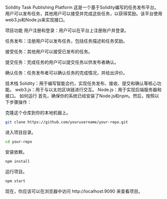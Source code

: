 Solidity Task Publishing Platform
这是一个基于Solidity编写的任务发布平台。用户可以发布任务，其他用户可以接受并完成这些任务，以获得奖励。该平台使用web3.js和Node.js来实现接口。

项目功能
用户注册和登录：用户可以在平台上注册账户并登录。

任务发布：注册用户可以发布任务，包括任务描述和任务奖励。

接受任务：其他用户可以接受已发布的任务。

提交任务：完成任务的用户可以提交任务以供发布者确认。

确认任务：任务发布者可以确认任务的完成情况，并给出评价。

技术栈
Solidity：用于编写智能合约，实现任务发布、接收、提交和确认等核心功能。
web3.js：用于与以太坊区块链进行交互。
Node.js：用于实现后端服务器和接口。
如何运行
首先，确保你的系统已经安装了Node.js和npm。然后，按照以下步骤操作：

克隆这个仓库到你的本地机器上。
```bash
git clone https://github.com/yourusername/your-repo.git
```
进入项目目录。

```bash
cd your-repo
```
安装依赖。
```bash
npm install
```
运行项目。
```bash
npm start
```
现在，你应该可以在浏览器中访问 http://localhost:9090 来查看项目。
